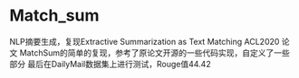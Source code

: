 # Match_sum
NLP摘要生成，复现Extractive Summarization as Text Matching 
ACL2020 论文 MatchSum的简单的复现，参考了原论文开源的一些代码实现，自定义了一些部分 
最后在DailyMail数据集上进行测试，Rouge值44.42
